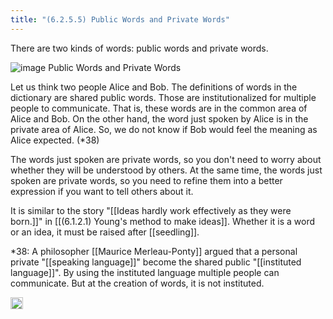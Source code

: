 ```yaml
---
title: "(6.2.5.5) Public Words and Private Words"
---
```


There are two kinds of words: public words and private words.

![image](https://gyazo.com/24ca5534fb40fc8bc89ab58cd98de477/thumb/1000)
Public Words and Private Words

Let us think two people Alice and Bob. The definitions of words in the dictionary are shared public words. Those are institutionalized for multiple people to communicate. That is, these words are in the common area of Alice and Bob.
On the other hand, the word just spoken by Alice is in the private area of ​​Alice. So, we do not know if Bob would feel the meaning as Alice expected. (*38)

The words just spoken are private words, so you don't need to worry about whether they will be understood by others.
At the same time, the words just spoken are private words, so you need to refine them into a better expression if you want to tell others about it.

It is similar to the story "[[Ideas hardly work effectively as they were born.]]" in  [[(6.1.2.1) Young's method to make ideas]].
Whether it is a word or an idea, it must be raised after [[seedling]].


*38: A philosopher [[Maurice Merleau-Ponty]] argued that a personal private "[[speaking language]]" become the shared public "[[instituted language]]". By using the instituted language  multiple people can communicate. But at the creation of words, it is not instituted.

<img src='https://scrapbox.io/api/pages/nishio-en/en/icon' alt='en.icon' height="19.5"/>